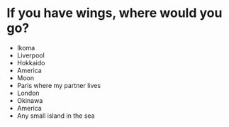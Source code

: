 # If you have wings, where would you go?
- Ikoma
- Liverpool
- Hokkaido
- America
- Moon
- Paris where my partner lives
- London
- Okinawa
- America
- Any small island in the sea
